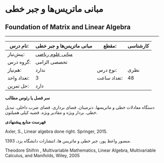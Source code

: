 # مبانی ماتریس‌ها و جبر خطی
## Foundation of Matrix and Linear Algebra
_______________________________________________________________________________
| نام درس:    | مبانی ماتریس‌ها و جبر خطی                                      | مقطع:       | کارشناسی     |
| ----------- | -------------------------------------------------------------- | ----------- | ------------ |
| پیش‌نیاز:   | [مبانی علوم ریاضی](../mandatory/Foundation-of-Mathematics.md)
 | گروه درس:   | تخصصی الزامی |
| هم‌نیاز:    | ندارد                                                          | نوع درس:    | نظری         |
| تعداد واحد: | 3                                                              | تعداد ساعت: | 48           |
| حل تمرین:   |  دارد                                                          |             |              |

**سر فصل یا رئوس مطالب**

دستگاه معادلات خطی و ماتریسها. دترمینان. فضای برداری. فضای ضرب داخلی. تبدیل خطی. بردار ویژه و مقادیر ویژه. قضیه کیلی همیلتون.

**فهرست منابع پیشنهادی**

Axler, S., Linear algebra done right. Springer, 2015.

منصور واعظ پور، جبر خطی و ماتریس ها، انتشارات دانشگاه یزد، 1393.

Theodore Shifrin , Multivariable Mathematics, Linear Algebra, Multivariable Calculus, and Manifolds, Wiley, 2005

